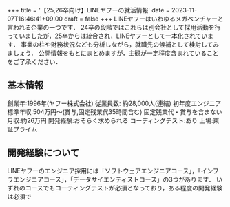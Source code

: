+++
title = '【25,26卒向け】LINEヤフーの就活情報'
date = 2023-11-07T16:46:41+09:00
draft = false
+++
LINEヤフーはいわゆるメガベンチャーと言われる企業の一つです．
24卒の段階ではこれらは別会社として採用活動を行っていましたが，25卒からは統合され，LINEヤフーとして一本化されています．
事業の柱や財務状況なども分析しながら，就職先の候補として検討してみましょう．
公開情報をもとにまとめますが，主観が一定程度含まれていることをご了承ください．
## 基本情報
創業年:1996年(ヤフー株式会社)
従業員数: 約28,000人(連結)
初年度エンジニア標準年収:504万円～(賞与,固定残業代35時間含む)
固定残業代・賞与を含まない月収:約26万円
開発経験:おそらく求められる
コーディングテスト:あり
上場:東証プライム

## 開発経験について
LINEヤフーのエンジニア採用には「ソフトウェアエンジニアコース」，「インフラエンジニアコース」，「データサイエンティストコース」の3つがあります．
いずれのコースでもコーティングテストが必須となっており，ある程度の開発経験は必須で